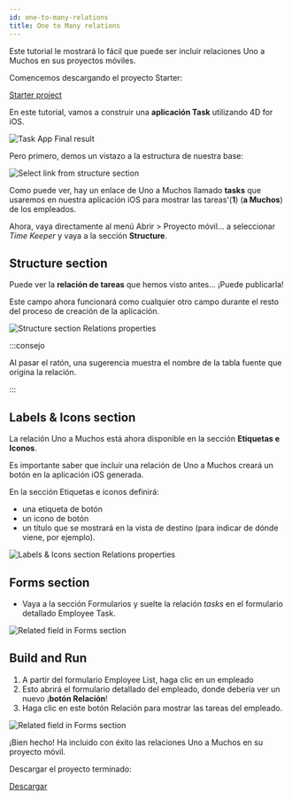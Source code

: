 ```yaml
---
id: one-to-many-relations
title: One to Many relations
---
```


Este tutorial le mostrará lo fácil que puede ser incluir relaciones Uno a Muchos en sus proyectos móviles.

Comencemos descargando el proyecto Starter:

<div className="center-button">
<a className="button button--primary"
href="https://github.com/4d-go-mobile/tutorial-OneToManyRelations/archive/c006015afeb0e134d872152f53b8cd5e4dcb59bb.zip">Starter project</a>
</div>

En este tutorial, vamos a construir una **aplicación Task** utilizando 4D for iOS.

![Task App Final result](img/4D-for-iOS-dark-mode-card-relation-ios-13.gif)

Pero primero, demos un vistazo a la estructura de nuestra base:

![Select link from structure section](img/Database-1-to-N-relations-4D-for-iOS.png)

Como puede ver, hay un enlace de Uno a Muchos llamado **tasks** que usaremos en nuestra aplicación iOS para mostrar las tareas'(**1**) (**a Muchos**) de los empleados.

Ahora, vaya directamente al menú Abrir > Proyecto móvil... a seleccionar *Time Keeper* y vaya a la sección **Structure**.

## Structure section

Puede ver la **relación de tareas** que hemos visto antes... ¡Puede publicarla!

Este campo ahora funcionará como cualquier otro campo durante el resto del proceso de creación de la aplicación.

![Structure section Relations properties](img/Structure-section-relations-4D-for-iOS.png)

:::consejo

Al pasar el ratón, una sugerencia muestra el nombre de la tabla fuente que origina la relación.

:::

## Labels & Icons section

La relación Uno a Muchos está ahora disponible en la sección **Etiquetas e Iconos**.

Es importante saber que incluir una relación de Uno a Muchos creará un botón en la aplicación iOS generada.

En la sección Etiquetas e iconos definirá:

* una etiqueta de botón
* un icono de botón
* un título que se mostrará en la vista de destino (para indicar de dónde viene, por ejemplo).

![Labels & Icons section Relations properties](img/Relations-properties-Labels-icons-section-4D-for-iOS.png)

## Forms section

* Vaya a la sección Formularios y suelte la relación *tasks* en el formulario detallado Employee Task.

![Related field in Forms section](img/1-to-n-relations-forms-section.png)

## Build and Run

1. A partir del formulario Employee List, haga clic en un empleado
2. Esto abrirá el formulario detallado del empleado, donde debería ver un nuevo ¡**botón Relación**!
3. Haga clic en este botón Relación para mostrar las tareas del empleado.

![Related field in Forms section](img/One-to-n-relations-task-ios-app.png)

¡Bien hecho! Ha incluido con éxito las relaciones Uno a Muchos en su proyecto móvil.

Descargar el proyecto terminado:

<div className="center-button">
<a className="button button--primary"
href="https://github.com/4d-go-mobile/tutorial-OneToManyRelations/releases/latest/download/tutorial-OneToManyRelations.zip">Descargar</a>
</div>
